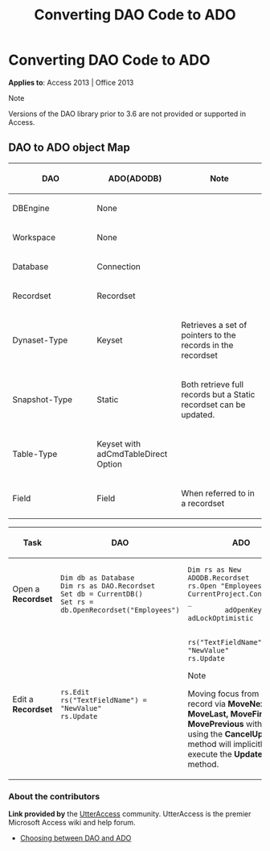 ﻿---
title: Converting DAO Code to ADO
TOCTitle: Converting DAO Code to ADO
ms:assetid: 4720906b-d6b1-aa6d-3b18-ff828d16acae
ms:mtpsurl: https://msdn.microsoft.com/en-us/library/Ff193201(v=office.15)
ms:contentKeyID: 48544585
ms.date: 09/18/2015
mtps_version: v=office.15
f1_keywords:
- vbaac10.chm5267115
f1_categories:
- Office.Version=v15
---

# Converting DAO Code to ADO


**Applies to**: Access 2013 | Office 2013


> [!NOTE]
> <P>Versions of the DAO library prior to 3.6 are not provided or supported in Access.</P>



## DAO to ADO object Map

<table>
<colgroup>
<col style="width: 33%" />
<col style="width: 33%" />
<col style="width: 33%" />
</colgroup>
<thead>
<tr class="header">
<th><p><strong>DAO</strong></p></th>
<th><p><strong>ADO(ADODB)</strong></p></th>
<th><p><strong>Note</strong></p></th>
</tr>
</thead>
<tbody>
<tr class="odd">
<td><p>DBEngine</p></td>
<td><p>None</p></td>
<td><p></p></td>
</tr>
<tr class="even">
<td><p>Workspace</p></td>
<td><p>None</p></td>
<td><p></p></td>
</tr>
<tr class="odd">
<td><p>Database</p></td>
<td><p>Connection</p></td>
<td><p></p></td>
</tr>
<tr class="even">
<td><p>Recordset</p></td>
<td><p>Recordset</p></td>
<td><p></p></td>
</tr>
<tr class="odd">
<td><p>Dynaset-Type</p></td>
<td><p>Keyset</p></td>
<td><p>Retrieves a set of pointers to the records in the recordset</p></td>
</tr>
<tr class="even">
<td><p>Snapshot-Type</p></td>
<td><p>Static</p></td>
<td><p>Both retrieve full records but a Static recordset can be updated.</p></td>
</tr>
<tr class="odd">
<td><p>Table-Type</p></td>
<td><p>Keyset with adCmdTableDirect Option</p></td>
<td><p></p></td>
</tr>
<tr class="even">
<td><p>Field</p></td>
<td><p>Field</p></td>
<td><p>When referred to in a recordset</p></td>
</tr>
</tbody>
</table>




<table>
<colgroup>
<col style="width: 33%" />
<col style="width: 33%" />
<col style="width: 33%" />
</colgroup>
<thead>
<tr class="header">
<th><p>Task</p></th>
<th><p>DAO</p></th>
<th><p>ADO</p></th>
</tr>
</thead>
<tbody>
<tr class="odd">
<td><p>Open a <strong>Recordset</strong></p></td>
<td><pre><code>Dim db as Database
Dim rs as DAO.Recordset
Set db = CurrentDB()
Set rs = db.OpenRecordset(&quot;Employees&quot;)</code></pre></td>
<td><pre><code>Dim rs as New ADODB.Recordset
rs.Open &quot;Employees&quot;, CurrentProject.Connection, _
         adOpenKeySet, adLockOptimistic</code></pre></td>
</tr>
<tr class="even">
<td><p>Edit a <strong>Recordset</strong></p></td>
<td><pre><code>rs.Edit 
rs(&quot;TextFieldName&quot;) = &quot;NewValue&quot;
rs.Update</code></pre></td>
<td><pre><code>rs(&quot;TextFieldName&quot;) = &quot;NewValue&quot; 
rs.Update</code></pre>

> [!NOTE]
> <P>Moving focus from current record via <STRONG>MoveNext, MoveLast, MoveFirst, MovePrevious</STRONG> without first using the <STRONG>CancelUpdate</STRONG> method will implicitly execute the <STRONG>Update</STRONG> method.</P>


</td>
</tr>
</tbody>
</table>

### About the contributors

**Link provided by** the [UtterAccess](http://www.utteraccess.com) community. UtterAccess is the premier Microsoft Access wiki and help forum.

  - [Choosing between DAO and ADO](http://www.utteraccess.com/wiki/index.php/choosing_between_dao_and_ado)



